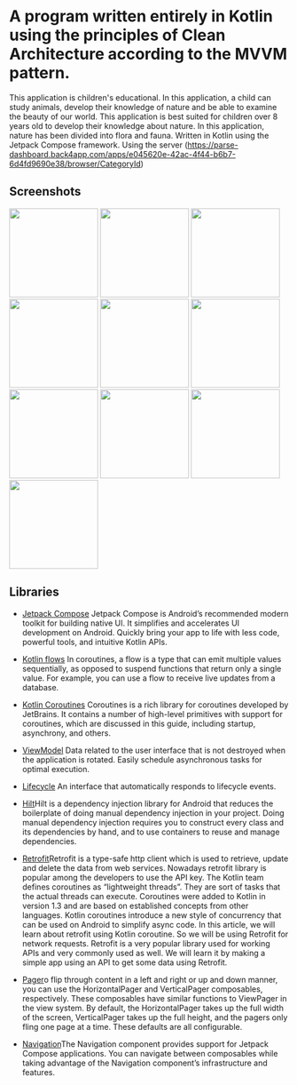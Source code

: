 # A program written entirely in Kotlin using the principles of Clean Architecture according to the MVVM pattern.

This application is children's educational. 
In this application, a child can study animals, 
develop their knowledge of nature and be able to examine the beauty of our world. 
This application is best suited for children over 8 years old to develop their knowledge about nature. 
In this application, nature has been divided into flora and fauna.
Written in Kotlin using the Jetpack Compose
framework.
Using the
server (https://parse-dashboard.back4app.com/apps/e045620e-42ac-4f44-b6b7-6d4fd9690e38/browser/CategoryId)

## Screenshots

[<img src="meta/screenshots/screenshot_splach" width=160>](meta/screenshots/screenshot_splach.png)
[<img src="meta/screenshots/screenshot_home_light" width=160>](meta/screenshots/screenshot_home_light.png)
[<img src="meta/screenshots/screenshot_home_dark" width=160>](meta/screenshots/screenshot_home_dark.png)
[<img src="meta/screenshots/screenshot_detail_light" width=160>](meta/screenshots/screenshot_detail_light.png)
[<img src="meta/screenshots/screenshot_detail_dark" width=160>](meta/screenshots/screenshot_detail_dark.png)
[<img src="meta/screenshots/screenshot_all_light" width=160>](meta/screenshots/screenshot_all_light.png)
[<img src="meta/screenshots/screenshot_all_dark" width=160>](meta/screenshots/screenshot_all_dark.png)
[<img src="meta/screenshots/screenshot_profile_light" width=160>](meta/screenshots/screenshot_profile_light.png)
[<img src="meta/screenshots/screenshot_profile_dark" width=160>](meta/screenshots/screenshot_profile_dark.png)
[<img src="meta/screenshots/screenshot_search" width=160>](meta/screenshots/screenshot_search.png)
## Libraries

* [Jetpack Compose](https://developer.android.com/jetpack/compose) Jetpack Compose is Android’s
  recommended modern toolkit for building native UI. It simplifies and accelerates UI development on
  Android. Quickly bring your app to life with less code, powerful tools, and intuitive Kotlin APIs.

* [Kotlin flows](https://developer.android.com/kotlin/flow) In coroutines, a flow is a type that can
  emit multiple values sequentially, as opposed to suspend functions that return only a single
  value. For example, you can use a flow to receive live updates from a database.

* [Kotlin Coroutines](https://github.com/Kotlin/kotlinx.coroutines) Coroutines is a rich library for
  coroutines developed by JetBrains. It contains a number of high-level primitives with support for
  coroutines, which are discussed in this guide, including startup, asynchrony, and others.

* [ViewModel](https://developer.android.com/topic/libraries/architecture/viewmodel) Data related to
  the user interface that is not destroyed when the application is rotated. Easily schedule
  asynchronous tasks for optimal execution.

* [Lifecycle](https://developer.android.com/topic/libraries/architecture/lifecycle) An interface
  that automatically responds to lifecycle events.

* [Hilt](https://developer.android.com/training/dependency-injection/hilt-android)Hilt is a
  dependency injection library for Android that reduces the boilerplate of doing manual dependency
  injection in your project. Doing manual dependency injection requires you to construct every class
  and its dependencies by hand, and to use containers to reuse and manage dependencies.

* [Retrofit](https://www.geeksforgeeks.org/retrofit-with-kotlin-coroutine-in-android)Retrofit is a
  type-safe http client which is used to retrieve, update and delete the data from web services.
  Nowadays retrofit library is popular among the developers to use the API key. The Kotlin team
  defines coroutines as “lightweight threads”. They are sort of tasks that the actual threads can
  execute. Coroutines were added to Kotlin in version 1.3 and are based on established concepts from
  other languages. Kotlin coroutines introduce a new style of concurrency that can be used on
  Android to simplify async code. In this article, we will learn about retrofit using Kotlin
  coroutine. So we will be using Retrofit for network requests. Retrofit is a very popular library
  used for working APIs and very commonly used as well. We will learn it by making a simple app
  using an API to get some data using Retrofit.

* [Pager](https://developer.android.com/jetpack/compose/layouts/pager)o flip through content in a
  left and right or up and down manner, you can use the HorizontalPager and VerticalPager
  composables, respectively. These composables have similar functions to ViewPager in the view
  system. By default, the HorizontalPager takes up the full width of the screen, VerticalPager takes
  up the full height, and the pagers only fling one page at a time. These defaults are all
  configurable.

* [Navigation](https://developer.android.com/jetpack/compose/navigation)The Navigation component
  provides support for Jetpack Compose applications. You can navigate between composables while
  taking advantage of the Navigation component’s infrastructure and features.